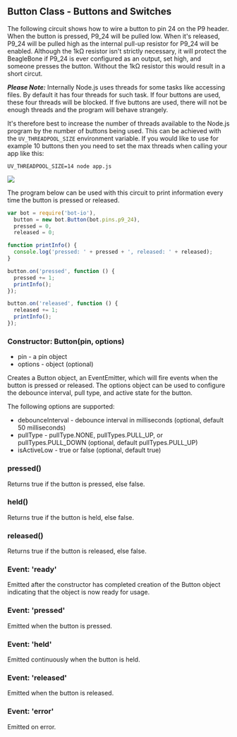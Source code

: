 ## Button Class - Buttons and Switches

The following circuit shows how to wire a button to pin 24 on the P9 header.
When the button is pressed, P9_24 will be pulled low. When it's released,
P9_24 will be pulled high as the internal pull-up resistor for 
P9_24 will be enabled. Although the 1kΩ resistor isn't strictly necessary,
it will protect the BeagleBone if P9_24 is ever configured as an output,
set high, and someone presses the button. Without the 1kΩ resistor this
would result in a short circut.

***Please Note:*** Internally Node.js uses threads for some tasks like
accessing files. By default it has four threads for such task. If four buttons
are used, these four threads will be blocked. If five buttons are used, there
will not be enough threads and the program will behave strangely.

It's therefore best to increase the number of threads available to the Node.js
program by the number of buttons being used. This can be achieved with the
`UV_THREADPOOL_SIZE` environment variable. If you would like to use for example
10 buttons then you need to set the max threads when calling your app like this:

```UV_THREADPOOL_SIZE=14 node app.js```

<img src="https://github.com/fivdi/bot-io/raw/master/doc/button.png">

The program below can be used with this circuit to print information every
time the button is pressed or released.

```js
var bot = require('bot-io'),
  button = new bot.Button(bot.pins.p9_24),
  pressed = 0,
  released = 0;

function printInfo() {
  console.log('pressed: ' + pressed + ', released: ' + released);
}

button.on('pressed', function () {
  pressed += 1;
  printInfo();
});

button.on('released', function () {
  released += 1;
  printInfo();
});
```

### Constructor: Button(pin, options)
- pin - a pin object
- options - object (optional)

Creates a Button object, an EventEmitter, which will fire events when the
button is pressed or released. The options object can be used to configure
the debounce interval, pull type, and active state for the button.

The following options are supported:
- debounceInterval - debounce interval in milliseconds (optional, default 50 milliseconds)
- pullType - pullType.NONE, pullTypes.PULL_UP, or pullTypes.PULL_DOWN (optional, default pullTypes.PULL_UP)
- isActiveLow - true or false (optional, default true)


### pressed()
Returns true if the button is pressed, else false.

### held()
Returns true if the button is held, else false.

### released()
Returns true if the button is released, else false.

### Event: 'ready'
Emitted after the constructor has completed creation of the Button object
indicating that the object is now ready for usage.

### Event: 'pressed'
Emitted when the button is pressed.

### Event: 'held'
Emitted continuously when the button is held.

### Event: 'released'
Emitted when the button is released.

### Event: 'error'
Emitted on error.

